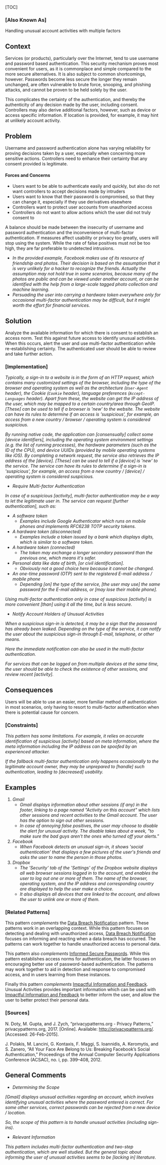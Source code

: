 [TOC]

### [Also Known As]
<!-- All other names the pattern is known by.-->

Handling unusual account activities with multiple factors

## Context
<!-- The situations in which the pattern may apply.-->
<!-- Aspects which constrain the solution, but are not modified by it. They affect the impact of different forces.-->

Services (or products), particularly over the Internet, tend to use username and password based authentication. This security mechanism proves most convenient for users, as it is commonplace and simple compared to the more secure alternatives. It is also subject to common shortcomings, however. Passwords become less secure the longer they remain unchanged, are often vulnerable to brute force, snooping, and phishing attacks, and cannot be proven to be held solely by the user.

This complicates the certainty of the authentication, and thereby the authenticity of any decision made by the user, including consent. Controllers may also derive additional factors, however, such as device or access specific information. If location is provided, for example, it may hint at unlikely account activity.

## Problem
<!-- The problem a pattern addresses, including a list of forces describing why a problem might be difficult to solve.-->

Username and password authentication alone has varying reliability for proving decisions taken by a user, especially when concerning more sensitive actions. Controllers need to enhance their certainty that any consent provided is legitimate.

#### Forces and Concerns
<!-- Implications in this problem which affect the appropriateness of a solution, and are affected by this pattern.-->
<!-- Forces should be highly visible for easy reference, where less obvious a dedicated section is recommended.-->

- Users want to be able to authenticate easily and quickly, but also do not want controllers to accept decisions made by intruders
- Users want to know that their password is compromised, so that they can change it, especially if they use derivatives elsewhere
- Controllers want to protect user accounts from unauthorized access
- Controllers do not want to allow actions which the user did not truly consent to

<!-- Concerns -->
A balance should be made between the insecurity of username and password authentication and the inconvenience of multi-factor authentication. If measures affect usability or privacy too greatly, users will stop using the system. While the rate of false positives must not be too high, they are far preferable to undetected intrusions.

- _In the provided example, Facebook makes use of its resource of friendship and photos. Their decision is based on the assumption that it is very unlikely for a hacker to recognize the friends. Actually the assumption may not hold true in some scenarios, because many of the photos are public and can be viewed under another account, or can be identified with the help from a large-scale tagged photo collection and machine learning._
- _Persuading the user into carrying a hardware token everywhere only for occasional multi-factor authentication may be difficult, but it might worth the effort for financial services._

## Solution
<!-- A concise description of how the pattern addresses the problem.-->

Analyze the available information for which there is consent to establish an access norm. Test this against future access to identify unusual activities. When this occurs, alert the user and use multi-factor authentication while re-establishing certainty. The authenticated user should be able to review and take further action.

<!--### [Structure]-->
<!--A detailed specification of the structural aspects of the pattern. A class diagram if applicable.-->



### [Implementation]
<!--Guidelines for implementing the pattern; code fragments; suggested PETS; policy fragments.-->

_Typically, a sign-in to a website is in the form of an HTTP request, which contains many customized settings of the browser, including the type of the browser and operating system as well as the architecture (`User-Agent` header), the Cookie (`Cookie` header), language preferences (`Accept-Languages` header). Apart from these, the website can get the IP address of the user, which may be mapped to a certain country/area through GeoIP. [These] can be used to tell if a browser is 'new' to the website. The website can have its rules to determine if an access is 'suspicious', for example, an access from a new country / browser / operating system is considered suspicious._

_By running native code, the application can [consensually] collect some [device identifiers], including the operating system environment settings (e.g. the list of running processes), the hardware parameters (such as the ID of the CPU), and device UUIDs (provided by mobile operating systems like iOS). By completing a network request, the service also retrieves the IP address of the [device]. [These] can be used to tell if a [device] is 'new' to the service. The service can have its rules to determine if a sign-in is 'suspicious', for example, an access from a new country / [device] / operating system is considered suspicious._

* _Require Multi-factor Authentication_

_In case of a suspicious [activity], multi-factor authentication may be a way to let the legitimate user in. The service can request [further authentication], such as:_

- _A software token_
    - _Examples include Google Authenticator which runs on mobile phones and implements RFC6238 TOTP security tokens._
- _A hardware token (disconnected)_
    - _Examples include a token issued by a bank which displays digits, which is similar to a software token._
- _A hardware token (connected)_
    - _The token may exchange a longer secondary password than the previous one, which means it's safer._
- _Personal data like date of birth, [or civil identification]._
    - _Obviously not a good choice here because it cannot be changed._
- _An one-time password (OTP) sent to the registered E-mail address / mobile phone_
    - _Depending [on] the type of the service, [the user may use] the same password for the E-mail address, or [may lose their mobile phone]._

_Using multi-factor authentication only in case of suspicious [activity] is more convenient [than] using it all the time, but is less secure._

* _Notify Account Holders of Unusual Activities_

_When a suspicious sign-in is detected, it may be a sign that the password has already been leaked. Depending on the type of the service, it can notify the user about the suspicious sign-in through E-mail, telephone, or other means._

_Here the immediate notification can also be used in the multi-factor authentication._

_For services that can be logged on from multiple devices at the same time, the user should be able to check the existence of other sessions, and review recent [activity]._

## Consequences
<!--The advantages (benefits) and disadvantages (liabilities) of applying the pattern.-->

Users will be able to use an easier, more familiar method of authentication in most scenarios, only having to resort to multi-factor authentication when there is potential cause for concern.

### [Constraints]
<!-- limitations as a consequence of applying the pattern.-->

_This pattern has some limitations. For example, it relies on accurate identification of suspicious [activity] based on meta information, where the meta information including the IP address can be spoofed by an experienced attacker._

_If the fallback multi-factor authentication only happens occasionally to the legitimate account owner, they may be unprepared to [handle] such authentication, leading to [decreased] usability._


## Examples
<!--Motivational example to see how the pattern is applied.-->

1. _Gmail_
    - _Gmail displays information about other sessions (if any) in the footer, linking to a page named "Activity on this account" which lists other sessions and recent activities to the Gmail account. The user has the option to sign out other sessions._
    - _In case of annoying false positives, the user may choose to disable the alert for unusual activity. The disable takes about a week, "to make sure the bad guys aren't the ones who turned off your alerts."_
2. _Facebook_
    - _When Facebook detects an unusual sign-in, it shows 'social authentication' that displays a few pictures of the user's friends and asks the user to name the person in those photos._
3. _Dropbox_
    - _The 'Security' tab of the 'Settings' of the Dropbox website displays all web browser sessions logged in to the account, and enables the user to log out one or more of them. The name of the browser, operating system, and the IP address and corresponding country are displayed to help the user make a choice._
    - _It also displays all devices that are linked to the account, and allows the user to unlink one or more of them._

<!--### [Known Uses]-->
<!-- Pointers to various applications of the pattern.-->



<!--## See Also-->
<!-- Any pointers to relevant information, not contained in the subfields below.-->



### [Related Patterns]
<!-- Supporting and conflicting patterns-->

This pattern _complements_ the [Data Breach Notification](Data-breach-notification-pattern) pattern. These patterns work in an overlapping context. While this pattern  focuses on detecting and dealing with unauthorized access, [Data Breach Notification](Data-breach-notification-pattern) focuses on informing and reacting when a data breach has occurred. The patterns can work together to handle unauthorized access to personal data.

This pattern also _complements_ [Informed Secure Passwords](Informed-Secure-Passwords). While this pattern establishes access norms for authentication, the latter focuses on encouraging better use of password-based authentication. The patterns may work together to aid in detection and response to compromised access, and in users learning from these instances.

Finally this pattern _complements_ [Impactful Information and Feedback](Impactful-Information-and-Feedback). Unusual Activities provides important information which can be used with [Impactful Information and Feedback](Impactful-Information-and-Feedback) to better inform the user, and allow the user to better protect their personal data.

### [Sources]
<!-- References to the original source of the pattern.-->

N. Doty, M. Gupta, and J. Zych, “privacypatterns.org - Privacy Patterns,” privacypatterns.org, 2017. [Online]. Available: http://privacypatterns.org/. [Accessed: 26-Feb-2015].

J. Polakis, M. Lancini, G. Kontaxis, F. Maggi, S. Ioannidis, A. Keromytis, and S. Zanero, “All Your Face Are Belong to Us: Breaking Facebook’s Social Authentication,” Proceedings of the Annual Computer Security Applications Conference (ACSAC), no. i, pp. 399–408, 2012.

## General Comments
<!-- Separate discussion on the pattern.-->

* _Determining the Scope_

_[Gmail] displays unusual activities regarding an account, which involves identifying unusual activities where the password entered is correct. For some other services, correct passwords can be rejected from a new device / location._

_So, the scope of this pattern is to handle unusual activities (including sign-ins)._

* _Relevant Information_

_This pattern includes multi-factor authentication and two-step authentication, which are well studied. But the general topic about informing the user of unusual activities seems to be [lacking in] literature._


<!--## Tags-->
<!-- User definable descriptors for additional correlation.-->